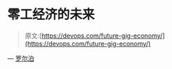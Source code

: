 # 零工经济的未来

> 原文:[https://devops.com/future-gig-economy/](https://devops.com/future-gig-economy/)

— [罗尔泊](https://devops.com/author/breselman/)